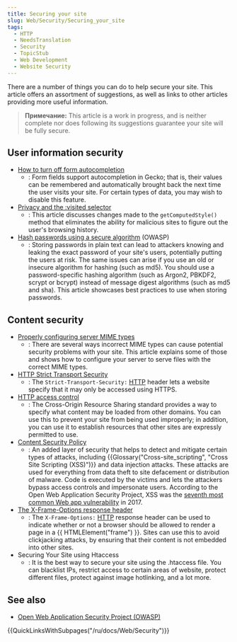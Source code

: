 ```yaml
---
title: Securing your site
slug: Web/Security/Securing_your_site
tags:
  - HTTP
  - NeedsTranslation
  - Security
  - TopicStub
  - Web Development
  - Website Security
---
```


There are a number of things you can do to help secure your site. This article offers an assortment of suggestions, as well as links to other articles providing more useful information.

> **Примечание:** This article is a work in progress, and is neither complete nor does following its suggestions guarantee your site will be fully secure.

## User information security

- [How to turn off form autocompletion](/en/How_to_Turn_Off_Form_Autocompletion)
  - : Form fields support autocompletion in Gecko; that is, their values can be remembered and automatically brought back the next time the user visits your site. For certain types of data, you may wish to disable this feature.
- [Privacy and the :visited selector](/en/CSS/Privacy_and_the_:visited_selector)
  - : This article discusses changes made to the `getComputedStyle()` method that eliminates the ability for malicious sites to figure out the user's browsing history.
- [Hash passwords using a secure algorithm](https://www.owasp.org/index.php/Password_Storage_Cheat_Sheet) (OWASP)
  - : Storing passwords in plain text can lead to attackers knowing and leaking the exact password of your site's users, potentially putting the users at risk. The same issues can arise if you use an old or insecure algorithm for hashing (such as md5). You should use a password-specific hashing algorithm (such as Argon2, PBKDF2, scrypt or bcrypt) instead of message digest algorithms (such as md5 and sha). This article showcases best practices to use when storing passwords.

## Content security

- [Properly configuring server MIME types](/en/Properly_Configuring_Server_MIME_Types)
  - : There are several ways incorrect MIME types can cause potential security problems with your site. This article explains some of those and shows how to configure your server to serve files with the correct MIME types.
- [HTTP Strict Transport Security](/en/Security/HTTP_Strict_Transport_Security)
  - : The `Strict-Transport-Security:` [HTTP](/en/HTTP) header lets a website specify that it may only be accessed using HTTPS.
- [HTTP access control](/ru/docs/Web/HTTP/CORS)
  - : The Cross-Origin Resource Sharing standard provides a way to specify what content may be loaded from other domains. You can use this to prevent your site from being used improperly; in addition, you can use it to establish resources that other sites are expressly permitted to use.
- [Content Security Policy](/en/Security/CSP)
  - : An added layer of security that helps to detect and mitigate certain types of attacks, including {{Glossary("Cross-site_scripting", "Cross Site Scripting (XSS)")}} and data injection attacks. These attacks are used for everything from data theft to site defacement or distribution of malware. Code is executed by the victims and lets the attackers bypass access controls and impersonate users. According to the Open Web Application Security Project, XSS was the [seventh most common Web app vulnerability](https://www.owasp.org/images/7/72/OWASP_Top_10-2017_%28en%29.pdf.pdf) in 2017.
- [The X-Frame-Options response header](/ru/docs/Web/HTTP/X-Frame-Options)
  - : The `X-Frame-Options:` [HTTP](/en/HTTP) response header can be used to indicate whether or not a browser should be allowed to render a page in a {{ HTMLElement("frame") }}. Sites can use this to avoid clickjacking attacks, by ensuring that their content is not embedded into other sites.
- Securing Your Site using Htaccess
  - : It is the best way to secure your site using the .htaccess file. You can blacklist IPs, restrict access to certain areas of website, protect different files, protect against image hotlinking, and a lot more.

## See also

- [Open Web Application Security Project (OWASP)](https://www.owasp.org/)

{{QuickLinksWithSubpages("/ru/docs/Web/Security")}}
